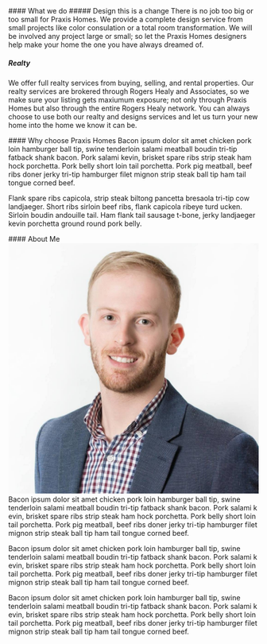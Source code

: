 <div markdown="1" class='section'>
#### What we do
##### Design
this is a change
There is no job too big or too small for Praxis Homes. We provide a complete design service from small projects like color consulation or a total     room transformation. We will be involved any project large or small; so let the Praxis Homes designers help make your home the one you have always dreamed of.

##### Realty

We offer full realty services from buying, selling, and rental properties. Our realty services are brokered through Rogers Healy and Associates, so we make sure your listing gets maxiumum exposure; not only through Praxis Homes but also through the entire Rogers Healy network. You can always choose to use both our realty and designs services and let us turn your new home into the home we know it can be.
</div>

<div markdown="1" class='section'>
#### Why choose Praxis Homes
Bacon ipsum dolor sit amet chicken pork loin hamburger ball tip, swine tenderloin salami meatball boudin tri-tip fatback shank bacon. Pork salami kevin, brisket spare ribs strip steak ham hock porchetta. Pork belly short loin tail porchetta. Pork pig meatball, beef ribs doner jerky tri-tip hamburger filet mignon strip steak ball tip ham tail tongue corned beef.

Flank spare ribs capicola, strip steak biltong pancetta bresaola tri-tip cow landjaeger. Short ribs sirloin beef ribs, flank capicola ribeye turd    ucken. Sirloin boudin andouille tail. Ham flank tail sausage t-bone, jerky landjaeger kevin porchetta ground round pork belly.
</div>

<div markdown="1" class='section'>
#### About Me
<img src='images/zack-headshot.jpg' class='zack-headshot'/>
Bacon ipsum dolor sit amet chicken pork loin hamburger ball tip, swine tenderloin salami meatball boudin tri-tip fatback shank bacon. Pork salami k    evin, brisket spare ribs strip steak ham hock porchetta. Pork belly short loin tail porchetta. Pork pig meatball, beef ribs doner jerky tri-tip hamburger filet mignon strip steak ball tip ham tail tongue corned beef.

Bacon ipsum dolor sit amet chicken pork loin hamburger ball tip, swine tenderloin salami meatball boudin tri-tip fatback shank bacon. Pork salami k    evin, brisket spare ribs strip steak ham hock porchetta. Pork belly short loin tail porchetta. Pork pig meatball, beef ribs doner jerky tri-tip hamburger filet mignon strip steak ball tip ham tail tongue corned beef.

Bacon ipsum dolor sit amet chicken pork loin hamburger ball tip, swine tenderloin salami meatball boudin tri-tip fatback shank bacon. Pork salami k    evin, brisket spare ribs strip steak ham hock porchetta. Pork belly short loin tail porchetta. Pork pig meatball, beef ribs doner jerky tri-tip hamburger filet mignon strip steak ball tip ham tail tongue corned beef.
</div>
